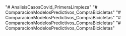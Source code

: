 "# AnalisisCasosCovid_PrimeraLimpieza" 
"# ComparacionModelosPredictivos_CompraBicicletas" 
"# ComparacionModelosPredictivos_CompraBicicletas" 
"# ComparacionModelosPredictivos_CompraBicicletas" 
"# ComparacionModelosPredictivos_CompraBicicletas" 
